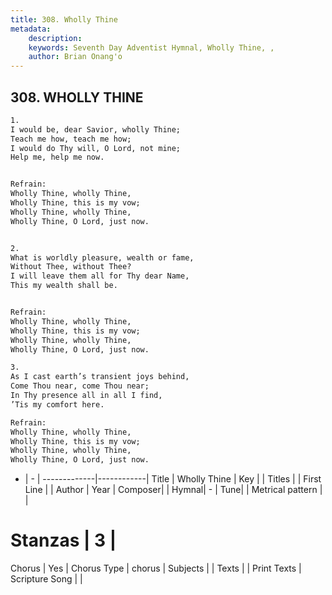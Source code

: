 ```yaml
---
title: 308. Wholly Thine
metadata:
    description: 
    keywords: Seventh Day Adventist Hymnal, Wholly Thine, , 
    author: Brian Onang'o
---
```



## 308. WHOLLY THINE

```txt
1.
I would be, dear Savior, wholly Thine;
Teach me how, teach me how;
I would do Thy will, O Lord, not mine;
Help me, help me now.


Refrain:
Wholly Thine, wholly Thine,
Wholly Thine, this is my vow;
Wholly Thine, wholly Thine,
Wholly Thine, O Lord, just now.


2.
What is worldly pleasure, wealth or fame,
Without Thee, without Thee?
I will leave them all for Thy dear Name,
This my wealth shall be.


Refrain:
Wholly Thine, wholly Thine,
Wholly Thine, this is my vow;
Wholly Thine, wholly Thine,
Wholly Thine, O Lord, just now.

3.
As I cast earth’s transient joys behind,
Come Thou near, come Thou near;
In Thy presence all in all I find,
’Tis my comfort here.

Refrain:
Wholly Thine, wholly Thine,
Wholly Thine, this is my vow;
Wholly Thine, wholly Thine,
Wholly Thine, O Lord, just now.

```

- |   -  |
-------------|------------|
Title | Wholly Thine |
Key |  |
Titles |  |
First Line |  |
Author | 
Year | 
Composer|  |
Hymnal|  - |
Tune|  |
Metrical pattern | |
# Stanzas | 3 |
Chorus | Yes |
Chorus Type | chorus |
Subjects |  |
Texts |  |
Print Texts | 
Scripture Song |  |
  

